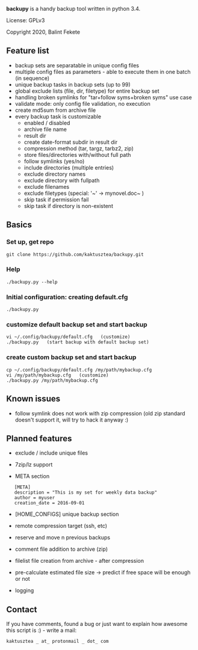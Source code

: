 **backupy** is a handy backup tool written in python 3.4.

License: GPLv3

Copyright 2020, Balint Fekete

## Feature list ##

* backup sets are separatable in unique config files
* multiple config files as parameters - able to execute them in one batch (in sequence)
* unique backup tasks in backup sets (up to 99)
* global exclude lists (file, dir, filetype) for entire backup set
* handling broken symlinks for "tar+follow syms+broken syms" use case
* validate mode: only config file validation, no execution
* create md5sum from archive file
* every backup task is customizable
    * enabled / disabled
    * archive file name
    * result dir
    * create date-format subdir in result dir
    * compression method (tar, targz, tarbz2, zip)
    * store files/directories with/without full path
    * follow symlinks (yes/no)
    * include directories (multiple entries)
    * exclude directory names
    * exclude directory with fullpath
    * exclude filenames
    * exclude filetypes (special: '~'  →  mynovel.doc~ )
    * skip task if permission fail
    * skip task if directory is non-existent


## Basics ##

### Set up, get repo ###

```
git clone https://github.com/kaktusztea/backupy.git
```


### Help ###

```
./backupy.py --help
```


### Initial configuration: creating default.cfg ###

```
./backupy.py
```


### customize default backup set and start backup ###

```
vi ~/.config/backupy/default.cfg   (customize)
./backupy.py   (start backup with default backup set)
```


### create custom backup set and start backup ###

```
cp ~/.config/backupy/default.cfg /my/path/mybackup.cfg
vi /my/path/mybackup.cfg   (customize)
./backupy.py /my/path/mybackup.cfg

```
## Known issues ##
* follow symlink does not work with zip compression (old zip standard doesn't support it, will try to hack it anyway :)
 
## Planned features ##
* exclude / include unique files

* 7zip/lz support

* META section
  
```
   [META]
   description = "This is my set for weekly data backup"
   author = myuser
   creation_date = 2016-09-01
```


* [HOME_CONFIGS] unique backup section

* remote compression target (ssh, etc)

* reserve and move n previous backups

* comment file addition to archive (zip)

* filelist file creation from archive - after compression

* pre-calculate estimated file size → predict if free space will be enough or not

* logging


## Contact ##
If you have comments, found a bug or just want to explain how awesome this script is :) - write a mail:


```
kaktusztea _ at_ protonmail _ dot_ com
```
